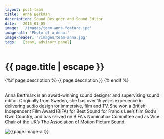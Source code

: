```yaml
---
layout: post-team
title:  Anna Berkman
description: Sound Designer and Sound Editor
date:   2015-01-05
image:  '/images/team-anna-feature.jpg'
image-alt: 'Photo of a Anna.'
image-header: '/images/team-anna.jpg'
tags:   [team, advisory panel]
---
```


<!-- begin hero -->
  <div class="container">
    <div class="row">
      <div class="col col-12">
        <div class="hero2__inner">
          <div class="hero2__left">
            <h1 class="post__title">{{ page.title | escape }}</h1>
          {%if page.description %}
            {{ page.description }}
          {% endif %}
          <br><br>
          <p>Anna Bertmark is an award-winning sound designer and supervising sound editor. Originally from Sweden, she has over 15 years experience in delivering audio design for immersive, film and TV. She won a British Independent Film Award (BIFA) for Best Sound for Francis Lee’s film God’s Own Country, and has served on BIFA's Nomination Committee and as Vice Chair of the UK’s The Association of Motion Picture Sound.
          </p>
            </div>
          <div class="hero2__right">
              <img class="lazy" data-src="{{page.image-header}}" alt="{{page.image-alt}}">
        </div>
      </div>
    </div>
  </div>